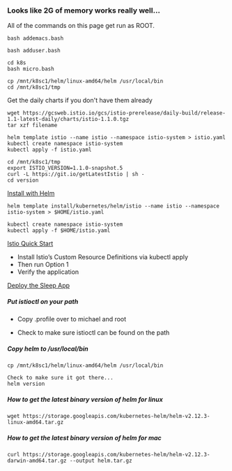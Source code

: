 
### Looks like 2G of memory works really well...

All of the commands on this page get run as ROOT.

```
bash addemacs.bash

bash adduser.bash

cd k8s
bash micro.bash

cp /mnt/k8sc1/helm/linux-amd64/helm /usr/local/bin
cd /mnt/k8sc1/tmp
```

Get the daily charts if you don't have them already

```
wget https://gcsweb.istio.io/gcs/istio-prerelease/daily-build/release-1.1-latest-daily/charts/istio-1.1.0.tgz
tar xzf filename
```

```
helm template istio --name istio --namespace istio-system > istio.yaml
kubectl create namespace istio-system
kubectl apply -f istio.yaml
```


```
cd /mnt/k8sc1/tmp
export ISTIO_VERSION=1.1.0-snapshot.5
curl -L https://git.io/getLatestIstio | sh -
cd version
```


[Install with Helm](https://istio.io/docs/setup/kubernetes/helm-install/#option-1-install-with-helm-via-helm-template)

```
helm template install/kubernetes/helm/istio --name istio --namespace istio-system > $HOME/istio.yaml

kubectl create namespace istio-system
kubectl apply -f $HOME/istio.yaml
```

[Istio Quick Start](https://istio.io/docs/setup/kubernetes/quick-start/)

  * Install Istio’s Custom Resource Definitions via kubectl apply
  * Then run Option 1
  * Verify the application

[Deploy the Sleep App](https://istio.io/docs/setup/kubernetes/sidecar-injection/#deploying-an-app)

##### Put istioctl on your path

 * Copy .profile over to michael and root

 * Check to make sure istioctl can be found on the path


##### Copy helm to /usr/local/bin

```
cp /mnt/k8sc1/helm/linux-amd64/helm /usr/local/bin

Check to make sure it got there...
helm version
```

##### How to get the latest binary version of helm for linux

```
wget https://storage.googleapis.com/kubernetes-helm/helm-v2.12.3-linux-amd64.tar.gz
```

##### How to get the latest binary version of helm for mac

```
curl https://storage.googleapis.com/kubernetes-helm/helm-v2.12.3-darwin-amd64.tar.gz --output helm.tar.gz
```
